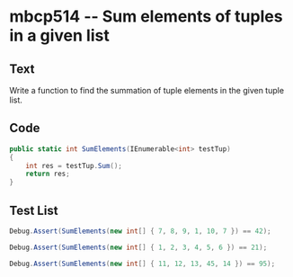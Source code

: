 # mbcp514 -- Sum elements of tuples in a given list

## Text

Write a function to find the summation of tuple elements in the given tuple list.

## Code

```csharp
public static int SumElements(IEnumerable<int> testTup)  
{  
    int res = testTup.Sum();  
    return res;  
}
```

## Test List

```csharp
Debug.Assert(SumElements(new int[] { 7, 8, 9, 1, 10, 7 }) == 42);
```

```csharp
Debug.Assert(SumElements(new int[] { 1, 2, 3, 4, 5, 6 }) == 21);
```

```csharp
Debug.Assert(SumElements(new int[] { 11, 12, 13, 45, 14 }) == 95);
```
